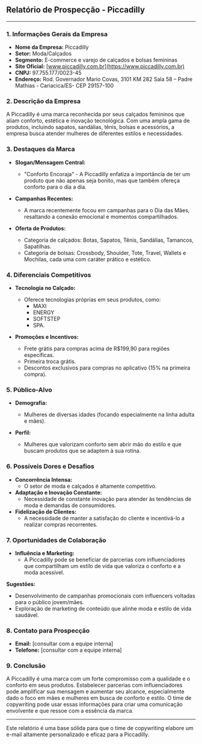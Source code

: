 ## Relatório de Prospecção - Piccadilly

---

### 1. Informações Gerais da Empresa

- **Nome da Empresa:** Piccadilly
- **Setor:** Moda/Calçados
- **Segmento:** E-commerce e varejo de calçados e bolsas femininas
- **Site Oficial:** [www.piccadilly.com.br](https://www.piccadilly.com.br)
- **CNPJ:** 97.755.177/0023-45
- **Endereço:** Rod. Governador Mario Covas, 3101 KM 282 Sala 58 – Padre Mathias - Cariacica/ES- CEP 29157-100

### 2. Descrição da Empresa

A Piccadilly é uma marca reconhecida por seus calçados femininos que aliam conforto, estética e inovação tecnológica. Com uma ampla gama de produtos, incluindo sapatos, sandálias, tênis, bolsas e acessórios, a empresa busca atender mulheres de diferentes estilos e necessidades. 

### 3. Destaques da Marca

- **Slogan/Mensagem Central:**
  - "Conforto Encoraja" - A Piccadilly enfatiza a importância de ter um produto que não apenas seja bonito, mas que também ofereça conforto para o dia a dia.
  
- **Campanhas Recentes:**
  - A marca recentemente focou em campanhas para o Dia das Mães, resaltando a conexão emocional e momentos compartilhados.
  
- **Oferta de Produtos:**
  - Categoria de calçados: Botas, Sapatos, Tênis, Sandálias, Tamancos, Sapatilhas.
  - Categoria de bolsas: Crossbody, Shoulder, Tote, Travel, Wallets e Mochilas, cada uma com caráter prático e estético.

### 4. Diferenciais Competitivos

- **Tecnologia no Calçado:**
  - Oferece tecnologias próprias em seus produtos, como:
    - MAXI
    - ENERGY
    - SOFTSTEP
    - SPA.
    
- **Promoções e Incentivos:**
  - Frete grátis para compras acima de R$199,90 para regiões específicas.
  - Primeira troca grátis.
  - Descontos exclusivos para compras no aplicativo (15% na primeira compra).

### 5. Público-Alvo

- **Demografia:**
  - Mulheres de diversas idades (focando especialmente na linha adulta e mães).
  
- **Perfil:**
  - Mulheres que valorizam conforto sem abrir mão do estilo e que buscam produtos que se adaptem à sua rotina.

### 6. Possíveis Dores e Desafios

- **Concorrência Intensa:**
  - O setor de moda e calçados é altamente competitivo.
- **Adaptação e Inovação Constante:**
  - Necessidade de constante inovação para atender às tendências de moda e demandas de consumidores.
- **Fidelização de Clientes:**
  - A necessidade de manter a satisfação do cliente e incentivá-lo a realizar compras recorrentes.

### 7. Oportunidades de Colaboração

- **Influência e Marketing:**
  - A Piccadilly pode se beneficiar de parcerias com influenciadores que compartilham um estilo de vida que valoriza o conforto e a moda acessível.
  
**Sugestões:**
- Desenvolvimento de campanhas promocionais com influencers voltadas para o público jovem/mães.
- Exploração de marketing de conteúdo que alinhe moda e estilo de vida saudável.

### 8. Contato para Prospecção

- **Email:** [consultar com a equipe interna]
- **Telefone:** [consultar com a equipe interna]
  
### 9. Conclusão

A Piccadilly é uma marca com um forte compromisso com a qualidade e o conforto em seus produtos. Estabelecer parcerias com influenciadores pode amplificar sua mensagem e aumentar seu alcance, especialmente dado o foco em mães e mulheres em busca de conforto e estilo. O time de copywriting pode usar essas informações para criar uma comunicação envolvente e que ressoe com a essência da marca.

---

Este relatório é uma base sólida para que o time de copywriting elabore um e-mail altamente personalizado e eficaz para a Piccadilly.